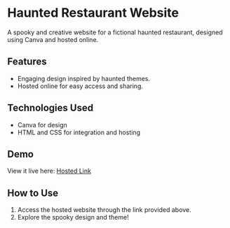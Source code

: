 # Haunted Restaurant Website
A spooky and creative website for a fictional haunted restaurant, designed using Canva and hosted online.

## Features
- Engaging design inspired by haunted themes.
- Hosted online for easy access and sharing.

## Technologies Used
- Canva for design
- HTML and CSS for integration and hosting

## Demo
View it live here: [Hosted Link]()

## How to Use
1. Access the hosted website through the link provided above.
2. Explore the spooky design and theme!
